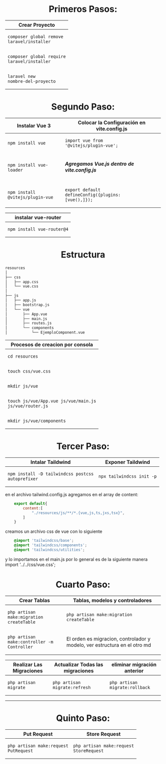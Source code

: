 <h1 align="center">Primeros Pasos:</h1>

<div align="left">

|Crear Proyecto|
|-|
|<pre><code class="bash">composer global remove laravel/installer</code></pre>|
|<pre><code class="bash">composer global require laravel/installer</code></pre>|
|<pre><code class="bash">laravel new nombre-del-proyecto</code></pre>|


</div>



<h1 align="center">Segundo Paso:</h1>

| Instalar Vue 3 | Colocar la Configuración en vite.config.js|
| ----------- | ----------- |
|<pre><code class="bash">npm install vue</code></pre>| <pre><code class="javascript">import vue from '@vitejs/plugin-vue';</code></pre> |
|<pre><code class="bash">npm install vue-loader</code></pre>| <h5>Agregamos Vue.js dentro de vite.config.js</h5> |
|<pre><code class="bash">npm install @vitejs/plugin-vue</code></pre>| <pre><code class="javascript">export default defineConfig({plugins: [vue(),]});</code></pre> |

|instalar vue-router|
|-|
|<pre><code class="bash">npm install vue-router@4</code></pre>|


<h1 align="center">Estructura</h1>

```bash
resources
│
├── css
│   ├── app.css
│   └── vue.css
│
├── js
│   ├── app.js
│   ├── bootstrap.js
│   └── vue
│       ├── App.vue
│       ├── main.js
│       ├── routes.js
│       └── components
│           └── EjemploComponent.vue
```

|Procesos de creacion por consola|
|-|
|<pre><code class="bash">cd resources</code></pre>|
|<pre><code class="bash">touch css/vue.css</code></pre>|
|<pre><code class="bash">mkdir js/vue</code></pre>|
|<pre><code class="bash">touch js/vue/App.vue js/vue/main.js js/vue/router.js</code></pre>|
|<pre><code class="bash">mkdir js/vue/components</code></pre>|

<h1 align="center">Tercer Paso:</h1>

|Intalar Taildwind| Exponer Taildwind |
|-|-|
|<pre><code class="bash">npm install -D tailwindcss postcss autoprefixer</code></pre>| <pre><code class="bash">npx tailwindcss init -p</code></pre> |

en el archivo tailwind.config.js agregamos en el array de content:

```javascript
    export default{
        content:[
            "./resources/js/**/*.{vue,js,ts,jxs,tsx}",
        ]
    }
```
creamos un archivo css de vue con lo siguiente

```css
    @import 'tailwindcss/base';
    @import 'tailwindcss/components';
    @import 'tailwindcss/utilities';
```

y lo importamos en el main.js por lo general es de la siguiente manera
import '../../css/vue.css';

<h1 align="center">Cuarto Paso:</h1>

|Crear Tablas|Tablas, modelos y controladores|
|-|-|
|<pre><code class="bash">php artisan make:migration create<nombre>Table</code></pre>| <pre><code class="javascript">php artisan make:migration create<nombre>Table</code></pre> |
|<pre><code class="bash">php artisan make:controller -m <nombre>Controller</code></pre>|El orden es migracion, controlador y modelo, ver estructura en el otro md|

|Realizar Las Migraciones|Actualizar Todas las migraciones|eliminar migración anterior|
|-|-|-|
|<pre><code class="bash">php artisan migrate</code></pre>| <pre><code class="bash">php artisan migrate:refresh</code></pre> |<pre><code class="bash">php artisan migrate:rollback</code></pre> |

<hr/>


<h1 align="center">Quinto Paso:</h1>

|Put Request|Store Request|
|-|-|
|<pre><code class="bash">php artisan make:request PutRequest</code></pre>| <pre><code class="bash">php artisan make:request StoreRequest</code></pre> |